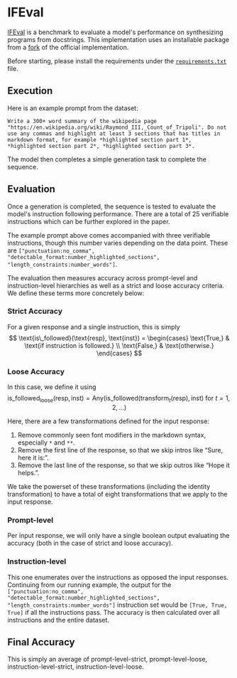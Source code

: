 # IFEval

[IFEval](https://arxiv.org/pdf/2311.07911) is a benchmark to evaluate a model's performance on synthesizing programs from docstrings. This implementation uses an installable package from a [fork](https://github.com/josejg/instruction_following_eval) of the official implementation.

Before starting, please install the requirements under the [`requirements.txt`](requirements.txt) file.

## Execution
Here is an example prompt from the dataset:
```
Write a 300+ word summary of the wikipedia page "https://en.wikipedia.org/wiki/Raymond_III,_Count_of_Tripoli". Do not use any commas and highlight at least 3 sections that has titles in markdown format, for example *highlighted section part 1*, *highlighted section part 2*, *highlighted section part 3*.
```
The model then completes a simple generation task to complete the sequence.

## Evaluation
Once a generation is completed, the sequence is tested to evaluate the model's instruction following performance. There are a total of 25 verifiable instructions which can be further explored in the paper.

The example prompt above comes accompanied with three verifiable instructions, though this number varies depending on the data point. These are `["punctuation:no_comma", "detectable_format:number_highlighted_sections", "length_constraints:number_words"]`.

The evaluation then measures accuracy across prompt-level and instruction-level hierarchies as well as a strict and loose accuracy criteria. We define these terms more concretely below:

### Strict Accuracy
For a given response and a single instruction, this is simply 
$$
\text{is\_followed}(\text{resp}, \text{inst}) = \begin{cases} 
\text{True,} & \text{if instruction is followed.} \\
\text{False,} & \text{otherwise.}
\end{cases}
$$

### Loose Accuracy
In this case, we define it using
$$
\text{is\_followed}_{\text{loose}}(\text{resp}, \text{inst}) = \text{Any}\left(\text{is\_followed}(\text{transform}_t(\text{resp}), \text{inst}) \text{ for } t = 1, 2, \ldots\right)
$$

Here, there are a few transformations defined for the input response:

1. Remove commonly seen font modifiers in the markdown syntax, especially `*` and `**`.
2. Remove the first line of the response, so that we skip intros like “Sure, here it is:”.
3. Remove the last line of the response, so that we skip outros like “Hope it helps.”.

We take the powerset of these transformations (including the identity transformation) to have a total of eight transformations that we apply to the input response.

### Prompt-level
Per input response, we will only have a single boolean output evaluating the accuracy (both in the case of strict and loose accuracy).

### Instruction-level
This one enumerates over the instructions as opposed the input responses. Continuing from our running example, the output for the `["punctuation:no_comma", "detectable_format:number_highlighted_sections", "length_constraints:number_words"]` instruction set would be `[True, True, True]` if all the instructions pass. The accuracy is then calculated over all instructions and the entire dataset.

## Final Accuracy
This is simply an average of prompt-level-strict, prompt-level-loose, instruction-level-strict, instruction-level-loose.
